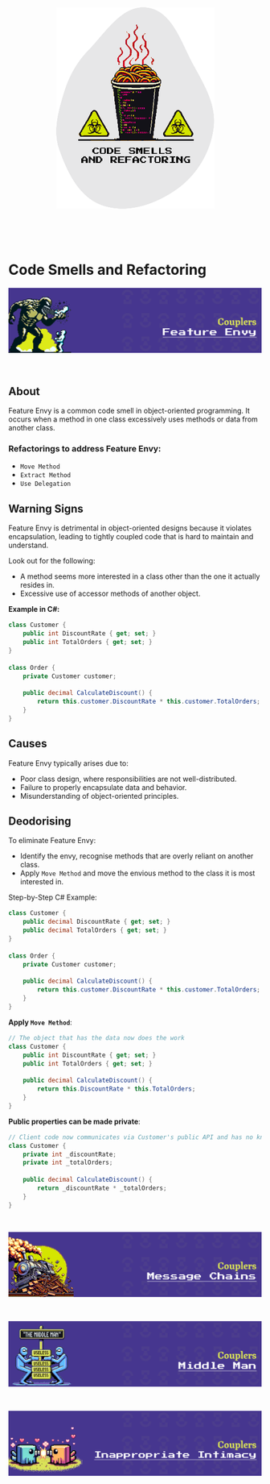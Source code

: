 <p align="center">
    <img src="./Images/logo.png"/>
</p>
<p>&nbsp;</p>
<p>&nbsp;</p>

# Code Smells and Refactoring

<img src="./Images/Couplers/feature-envy.png" />
<p>&nbsp;</p>

## About

Feature Envy is a common code smell in object-oriented programming. It occurs when a method in one class excessively uses methods or data from another class. 

### Refactorings to address Feature Envy:
- `Move Method`
- `Extract Method`
- `Use Delegation`

## Warning Signs

Feature Envy is detrimental in object-oriented designs because it violates encapsulation, leading to tightly coupled code that is hard to maintain and understand.

Look out for the following:

- A method seems more interested in a class other than the one it actually resides in.
- Excessive use of accessor methods of another object.

**Example in C#:**

```csharp
class Customer {
    public int DiscountRate { get; set; }
    public int TotalOrders { get; set; }
}

class Order {
    private Customer customer;

    public decimal CalculateDiscount() {
        return this.customer.DiscountRate * this.customer.TotalOrders;
    }
}
```

## Causes

Feature Envy typically arises due to:

- Poor class design, where responsibilities are not well-distributed.
- Failure to properly encapsulate data and behavior.
- Misunderstanding of object-oriented principles.

## Deodorising
To eliminate Feature Envy:

- Identify the envy, recognise methods that are overly reliant on another class.
- Apply `Move Method` and move the envious method to the class it is most interested in.

Step-by-Step C# Example:

```csharp
class Customer {
    public decimal DiscountRate { get; set; }
    public decimal TotalOrders { get; set; }
}

class Order {
    private Customer customer;

    public decimal CalculateDiscount() {
        return this.customer.DiscountRate * this.customer.TotalOrders;
    }
}
```

**Apply `Move Method`**:
```csharp
// The object that has the data now does the work
class Customer {
    public int DiscountRate { get; set; }
    public int TotalOrders { get; set; }

    public decimal CalculateDiscount() {
        return this.DiscountRate * this.TotalOrders;
    }
}
```

**Public properties can be made private**:
```csharp
// Client code now communicates via Customer's public API and has no knowledge of its internal representation
class Customer {
    private int _discountRate;
    private int _totalOrders;

    public decimal CalculateDiscount() {
        return _discountRate * _totalOrders;
    }
}
```
<p>&nbsp;</p>

<img src="./Images/Couplers/message-chains.png" />
<p>&nbsp;</p>

<img src="./Images/Couplers/middle-man.png" />
<p>&nbsp;</p>

<img src="./Images/Couplers/inappropriate-intimacy.png" />
<p>&nbsp;</p>